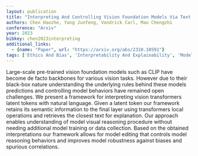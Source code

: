 ```yaml
---
layout: publication
title: "Interpreting And Controlling Vision Foundation Models Via Text Explanations"
authors: Chen Haozhe, Yang Junfeng, Vondrick Carl, Mao Chengzhi
conference: "Arxiv"
year: 2023
bibkey: chen2023interpreting
additional_links:
  - {name: "Paper", url: "https://arxiv.org/abs/2310.10591"}
tags: ['Ethics And Bias', 'Interpretability And Explainability', 'Model Architecture', 'Multimodal Models', 'Pretraining Methods', 'Reinforcement Learning', 'Security', 'Tools', 'Training Techniques', 'Transformer']
---
```

Large-scale pre-trained vision foundation models such as CLIP have become de facto backbones for various vision tasks. However due to their black-box nature understanding the underlying rules behind these models predictions and controlling model behaviors have remained open challenges. We present a framework for interpreting vision transformers latent tokens with natural language. Given a latent token our framework retains its semantic information to the final layer using transformers local operations and retrieves the closest text for explanation. Our approach enables understanding of model visual reasoning procedure without needing additional model training or data collection. Based on the obtained interpretations our framework allows for model editing that controls model reasoning behaviors and improves model robustness against biases and spurious correlations.
